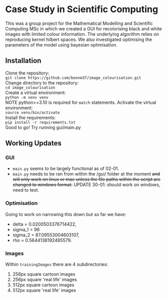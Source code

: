 # Case Study in Scientific Computing
This was a group project for the Mathematical Modelling and Scientific Computing MSc in which we created a GUI for recolorising black and white images with limited colour information. The underlying algorithm relies on reproducing kernel hilbert spaces. We also investigated optimising the parameters of the model using bayesian optimisation.

## Installation
Clone the repository:\
```git clone https://github.com/bennm37/image_colourisation.git```\
Change directory to the repository:\
```cd image_colourisation```\
Create a virtual environment:\
```python -m venv venv```\
NOTE python>=3.10 is required for ```match``` statements.
Activate the virtual environment:\
```source venv/bin/activate```\
Install the requirements:\
```pip install -r requirements.txt```\
Good to go! Try running gui/main.py


## Working Updates

### GUI
- `main.py` seems to be largely functional as of 02-01.
- `main.py` needs to be ran from within the /gui/ folder at the moment ~~and will only work on linux or mac unless the file paths within the script are changed to windows format.~~ UPDATE 30-01: should work on windows, need to test. 

### Optimisation
Going to work on narrowing this down but so far we have:
- delta = 0.0200503376714422,
- sigma_1 = 96
- sigma_2 = 87.09553004603107,
- rho = 0.5644138192495579.

### Images
Within `trainingImages` there are 4 subdirectories:
1. 256px square cartoon images
1. 256px square 'real life' images
1. 512px square cartoon images
1. 512px square 'real life' images
